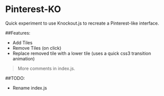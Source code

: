 Pinterest-KO
============

Quick experiment to use Knockout.js to recreate a Pinterest-like interface.

##Features:

* Add Tiles
* Remove Tiles (on click)
* Replace removed tile with a lower tile (uses a quick css3 transition animation)


> More comments in index.js.

##TODO:

* Rename index.js